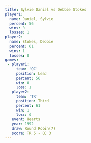 ```yaml
---
title: Sylvie Daniel vs Debbie Stokes
player1:              
  name: Daniel, Sylvie
  percent: 56         
  wins: 0             
  losses: 1           
player2:              
  name: Stokes, Debbie
  percent: 61         
  wins: 1             
  losses: 0           
games:
 - player1:        
     team: 'QC'    
     position: Lead
     percent: 56   
     win: 0        
     loss: 1       
   player2:         
     team: 'TR'     
     position: Third
     percent: 61    
     win: 1         
     loss: 0        
   event: Hearts       
   year: 1992          
   draw: Round Robin(7)
   score: TR 5 - QC 3  
---
```

